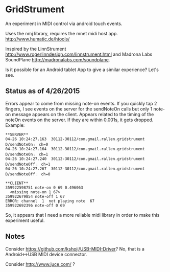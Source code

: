 # GridStrument

An experiment in MIDI control via android touch events.

Uses the nmj library, requires the mnet midi host app. http://www.humatic.de/htools/

Inspired by the LinnStrument http://www.rogerlinndesign.com/linnstrument.html and Madrona Labs SoundPlane http://madronalabs.com/soundplane.

Is it possible for an Android tablet App to give a similar experience?  Let's see.

## Status as of 4/26/2015

Errors appear to come from missing note-on events.  If you quickly tap
2 fingers, I see events on the server for the sendNoteOn calls but
only 1 note-on message appears on the client.  Appears related to the
timing of the noteOn events on the server.  If they are within 0.001s,
it gets dropped. Example:

```text
**SERVER**
04-26 10:24:27.163  30112-30112/com.gmail.rallen.gridstrument D/sendNoteOn﹕ ch=0
04-26 10:24:27.164  30112-30112/com.gmail.rallen.gridstrument D/sendNoteOn﹕ ch=1
04-26 10:24:27.240  30112-30112/com.gmail.rallen.gridstrument D/sendNoteOff﹕ ch=1
04-26 10:24:27.267  30112-30112/com.gmail.rallen.gridstrument D/sendNoteOff﹕ ch=0

**CLIENT**
359922598751 note-on 0 69 0.496063
  <missing note-on 1 67>
359922679854 note-off 1 67
ERROR: channel  1  not playing note  67
359922692396 note-off 0 69
```

So, it appears that I need a more reliable midi library in order to
make this experiment useful.

## Notes

Consider https://github.com/kshoji/USB-MIDI-Driver?  No, that is a Android<->USB MIDI device connector.

Consider http://www.juce.com/ ?
